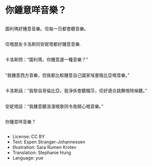 # 你鍾意咩音樂？

##
圖利瑪好鍾意音樂。佢每一日都會聽音樂。

##
佢嘅朋友卡洛斯同安妮塔都好鍾意音樂.

##
卡洛斯問：“圖利瑪，你鍾意邊一種音樂？”

##
“我鍾意西方音樂，但我都比較鍾意自己國家埃塞俄比亞嘅音樂。”

##
卡洛斯話：“我黎自哥倫比亞，我淨係會聽騷莎，佢好適合跳舞嘅時候聽。”

##
安妮塔話：“我鍾意聽浪漫嘅歌同令我開心嘅音樂。”

##
你鍾意咩音樂？

##
* License: CC BY
* Text: Espen Stranger-Johannessen
* Illustration: Sara Rumen Krotev
* Translation: Stephanie Hung
* Language: yue
